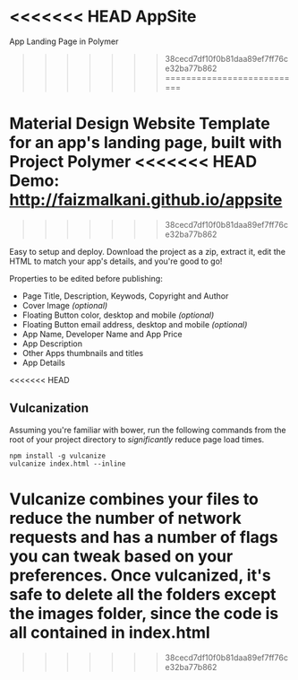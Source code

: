 <<<<<<< HEAD
AppSite
=======
App Landing Page in Polymer
>>>>>>> 38cecd7df10f0b81daa89ef7ff76ce32ba77b862
===========================


Material Design Website Template for an app's landing page, built with Project Polymer 
<<<<<<< HEAD
Demo: http://faizmalkani.github.io/appsite
=======
>>>>>>> 38cecd7df10f0b81daa89ef7ff76ce32ba77b862

Easy to setup and deploy. 
Download the project as a zip, extract it, edit the HTML to match your app's details, and you're good to go!


Properties to be edited before publishing:
- Page Title, Description, Keywods, Copyright and Author
- Cover Image *(optional)*
- Floating Button color, desktop and mobile *(optional)*
- Floating Button email address, desktop and mobile *(optional)*
- App Name, Developer Name and App Price
- App Description
- Other Apps thumbnails and titles
- App Details


<<<<<<< HEAD
## Vulcanization
Assuming you're familiar with bower, run the following commands from the root of your project directory to *significantly* reduce page load times.

    npm install -g vulcanize
    vulcanize index.html --inline
    
Vulcanize combines your files to reduce the number of network requests and has a number of flags you can tweak based on your preferences. Once vulcanized, it's safe to delete all the folders except the images folder, since the code is all contained in index.html     
=======
>>>>>>> 38cecd7df10f0b81daa89ef7ff76ce32ba77b862
